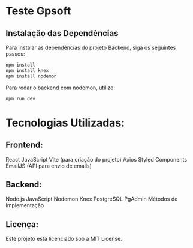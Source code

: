 # Teste Gpsoft

## Instalação das Dependências

Para instalar as dependências do projeto Backend, siga os seguintes passos:

```bash
npm install
npm install knex
npm install nodemon

```

Para rodar o backend com nodemon, utilize:

```bash
npm run dev

```

# Tecnologias Utilizadas:

## Frontend:

React
JavaScript
Vite (para criação do projeto)
Axios
Styled Components
EmailJS (API para envio de emails)

## Backend:

Node.js
JavaScript
Nodemon
Knex
PostgreSQL
PgAdmin
Métodos de Implementação

## Licença:

Este projeto está licenciado sob a MIT License.
